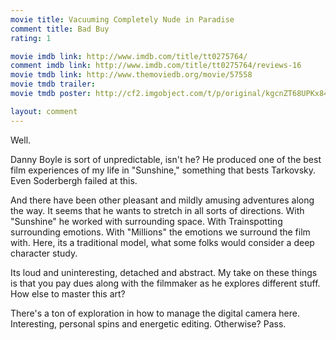 ```yaml
---
movie title: Vacuuming Completely Nude in Paradise
comment title: Bad Buy
rating: 1

movie imdb link: http://www.imdb.com/title/tt0275764/
comment imdb link: http://www.imdb.com/title/tt0275764/reviews-16
movie tmdb link: http://www.themoviedb.org/movie/57558
movie tmdb trailer: 
movie tmdb poster: http://cf2.imgobject.com/t/p/original/kgcnZT68UPKx844MSIDh3SQZ5Yo.jpg

layout: comment
---
```


Well.

Danny Boyle is sort of unpredictable, isn't he? He produced one of the best film experiences of my life in "Sunshine," something that bests Tarkovsky. Even Soderbergh failed at this.

And there have been other pleasant and mildly amusing adventures along the way. It seems that he wants to stretch in all sorts of directions. With "Sunshine" he worked with surrounding space. With Trainspotting surrounding emotions. With "Millions" the emotions we surround the film with. Here, its a traditional model, what some folks would consider a deep character study.

Its loud and uninteresting, detached and abstract. My take on these things is that you pay dues along with the filmmaker as he explores different stuff. How else to master this art?

There's a ton of exploration in how to manage the digital camera here. Interesting, personal spins and energetic editing. Otherwise? Pass.